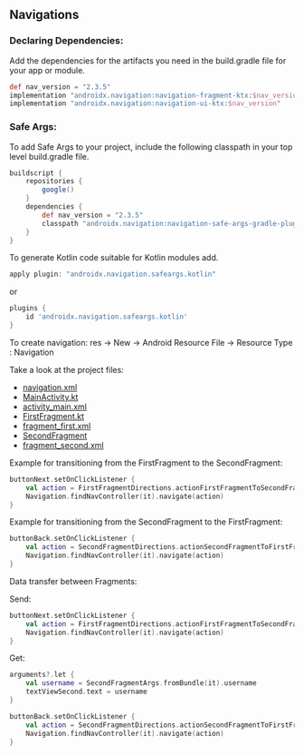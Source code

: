 ## Navigations

### Declaring Dependencies:
Add the dependencies for the artifacts you need in the build.gradle file for your app or module.
```gradle
def nav_version = "2.3.5"
implementation "androidx.navigation:navigation-fragment-ktx:$nav_version"
implementation "androidx.navigation:navigation-ui-ktx:$nav_version"
```

### Safe Args:
To add Safe Args to your project, include the following classpath in your top level build.gradle file.
```gradle
buildscript {
    repositories {
        google()
    }
    dependencies {
        def nav_version = "2.3.5"
        classpath "androidx.navigation:navigation-safe-args-gradle-plugin:$nav_version"
    }
}
```
To generate Kotlin code suitable for Kotlin modules add.
```gradle
apply plugin: "androidx.navigation.safeargs.kotlin"
``` 
or
```gradle
plugins {
    id 'androidx.navigation.safeargs.kotlin'
}
```
To create navigation:
res -> New -> Android Resource File -> Resource Type : Navigation

Take a look at the project files:
<ul>
  <li>
    <a href="https://github.com/omercankoc/navigations/blob/main/Navigations/app/src/main/res/navigation/navigation_graph.xml">navigation.xml</a>
  </li>
  <li>
    <a href="https://github.com/omercankoc/navigations/blob/main/Navigations/app/src/main/java/com/omercankoc/navigations/MainActivity.kt">MainActivity.kt</a>
  </li>
  <li>
    <a href="https://github.com/omercankoc/navigations/blob/main/Navigations/app/src/main/res/layout/activity_main.xml">activity_main.xml</a>
  </li>
  <li>
    <a href="https://github.com/omercankoc/navigations/blob/main/Navigations/app/src/main/java/com/omercankoc/navigations/FirstFragment.kt">FirstFragment.kt</a>
  </li>
  <li>
    <a href="https://github.com/omercankoc/navigations/blob/main/Navigations/app/src/main/res/layout/fragment_first.xml">fragment_first.xml</a>
  </li>
  <li>
    <a href="https://github.com/omercankoc/navigations/blob/main/Navigations/app/src/main/java/com/omercankoc/navigations/SecondFragment.kt">SecondFragment</a>
  </li>
  <li>
    <a href="https://github.com/omercankoc/navigations/blob/main/Navigations/app/src/main/res/layout/fragment_second.xml">fragment_second.xml</a>
  </li>
</ul>

Example for transitioning from the FirstFragment to the SecondFragment:
```kotlin
buttonNext.setOnClickListener {
    val action = FirstFragmentDirections.actionFirstFragmentToSecondFragment)
    Navigation.findNavController(it).navigate(action)
}
```
Example for transitioning from the SecondFragment to the FirstFragment:
```kotlin
buttonBack.setOnClickListener {
    val action = SecondFragmentDirections.actionSecondFragmentToFirstFragment()
    Navigation.findNavController(it).navigate(action)
}
```
Data transfer between Fragments:

Send:
```kotlin
buttonNext.setOnClickListener {
    val action = FirstFragmentDirections.actionFirstFragmentToSecondFragment("androidDeveloper")
    Navigation.findNavController(it).navigate(action)
}
```
Get:
```kotlin
arguments?.let {
    val username = SecondFragmentArgs.fromBundle(it).username
    textViewSecond.text = username
}

buttonBack.setOnClickListener {
    val action = SecondFragmentDirections.actionSecondFragmentToFirstFragment()
    Navigation.findNavController(it).navigate(action)
}


